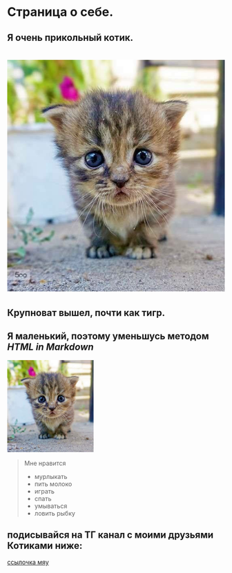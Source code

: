 # Страница о себе.
## Я очень прикольный котик.

# ![Аватарка][1]
## Крупноват вышел, почти как тигр.
## Я маленький, поэтому уменьшусь методом *HTML in Markdown*
<img src="img/a%20CAT.jpg" alt="Тут должна быть аватарка, но что то пошло не так" width="200"/>

> Мне нравится 
> * мурлыкать
> * пить молоко
> * играть
> * спать
> * умываться
> * ловить рыбку
## подисывайся на ТГ канал с моими друзьями **Котиками** ниже:
[ссылочка мяу](https://t.me/+_RvHmNLpYQNmNjdi "мяу-мяу-мяу")

[1]: img/a%20CAT.jpg